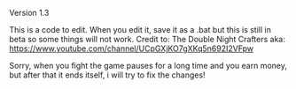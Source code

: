 Version 1.3

This is a code to edit. When you edit it, save it as a .bat but this is still in beta so some things will not work.
Credit to: The Double Night Crafters
aka: https://www.youtube.com/channel/UCpGXjKO7gXKq5n692I2VFpw

Sorry, when you fight the game pauses for a long time and you earn money, but after that it ends itself, i will try to fix the changes!
